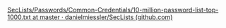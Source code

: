 
[SecLists/Passwords/Common-Credentials/10-million-password-list-top-1000.txt at master · danielmiessler/SecLists (github.com)](https://github.com/danielmiessler/SecLists/blob/master/Passwords/Common-Credentials/10-million-password-list-top-1000.txt)

